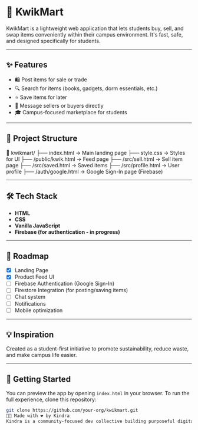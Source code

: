 # 🎒 KwikMart

KwikMart is a lightweight web application that lets students buy, sell, and swap items conveniently within their campus environment. It's fast, safe, and designed specifically for students.

---

## ✨ Features

- 🛍️ Post items for sale or trade
- 🔍 Search for items (books, gadgets, dorm essentials, etc.)
- ⭐ Save items for later
- 💬 Message sellers or buyers directly
- 🎓 Campus-focused marketplace for students

---

## 📂 Project Structure

📁 kwikmart/
├── index.html → Main landing page
├── style.css → Styles for UI
├── /public/kwik.html → Feed page
├── /src/sell.html → Sell item page
├── /src/saved.html → Saved items
├── /src/profile.html → User profile
├── /auth/google.html → Google Sign-In page (Firebase)


---

## 🛠️ Tech Stack

- **HTML**
- **CSS**
- **Vanilla JavaScript**
- **Firebase (for authentication - in progress)**

---

## 🔮 Roadmap

- [x] Landing Page
- [x] Product Feed UI
- [ ] Firebase Authentication (Google Sign-In)
- [ ] Firestore Integration (for posting/saving items)
- [ ] Chat system
- [ ] Notifications
- [ ] Mobile optimization

---

## 💡 Inspiration

Created as a student-first initiative to promote sustainability, reduce waste, and make campus life easier.

---

## 🚀 Getting Started

You can preview the app by opening `index.html` in your browser. To run the full experience, clone this repository:

```bash
git clone https://github.com/your-org/kwikmart.git
👩‍🎨 Made with ❤️ by Kindra
Kindra is a community-focused dev collective building purposeful digital products.


